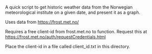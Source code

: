 A quick script to get historic weather data from the Norwegian meteorological
institute on a given date, and present it as a graph.

Uses data from https://frost.met.no/

Requires a free client-id from frost.met.no to function.
Request this at https://frost.met.no/auth/requestCredentials.html

Place the client-id in a file called client_id.txt in this directory.
